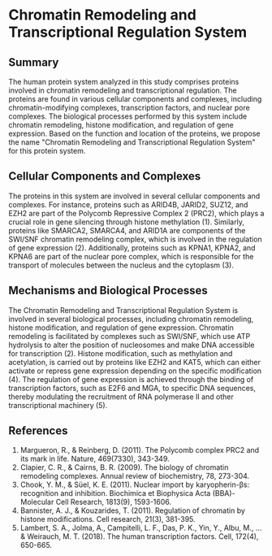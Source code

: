 # Chromatin Remodeling and Transcriptional Regulation System

## Summary

The human protein system analyzed in this study comprises proteins involved in chromatin remodeling and transcriptional regulation. The proteins are found in various cellular components and complexes, including chromatin-modifying complexes, transcription factors, and nuclear pore complexes. The biological processes performed by this system include chromatin remodeling, histone modification, and regulation of gene expression. Based on the function and location of the proteins, we propose the name "Chromatin Remodeling and Transcriptional Regulation System" for this protein system.

## Cellular Components and Complexes

The proteins in this system are involved in several cellular components and complexes. For instance, proteins such as ARID4B, JARID2, SUZ12, and EZH2 are part of the Polycomb Repressive Complex 2 (PRC2), which plays a crucial role in gene silencing through histone methylation (1). Similarly, proteins like SMARCA2, SMARCA4, and ARID1A are components of the SWI/SNF chromatin remodeling complex, which is involved in the regulation of gene expression (2). Additionally, proteins such as KPNA1, KPNA2, and KPNA6 are part of the nuclear pore complex, which is responsible for the transport of molecules between the nucleus and the cytoplasm (3).

## Mechanisms and Biological Processes

The Chromatin Remodeling and Transcriptional Regulation System is involved in several biological processes, including chromatin remodeling, histone modification, and regulation of gene expression. Chromatin remodeling is facilitated by complexes such as SWI/SNF, which use ATP hydrolysis to alter the position of nucleosomes and make DNA accessible for transcription (2). Histone modification, such as methylation and acetylation, is carried out by proteins like EZH2 and KAT5, which can either activate or repress gene expression depending on the specific modification (4). The regulation of gene expression is achieved through the binding of transcription factors, such as E2F6 and MGA, to specific DNA sequences, thereby modulating the recruitment of RNA polymerase II and other transcriptional machinery (5).

## References

1. Margueron, R., & Reinberg, D. (2011). The Polycomb complex PRC2 and its mark in life. Nature, 469(7330), 343-349.
2. Clapier, C. R., & Cairns, B. R. (2009). The biology of chromatin remodeling complexes. Annual review of biochemistry, 78, 273-304.
3. Chook, Y. M., & Süel, K. E. (2011). Nuclear import by karyopherin-βs: recognition and inhibition. Biochimica et Biophysica Acta (BBA)-Molecular Cell Research, 1813(9), 1593-1606.
4. Bannister, A. J., & Kouzarides, T. (2011). Regulation of chromatin by histone modifications. Cell research, 21(3), 381-395.
5. Lambert, S. A., Jolma, A., Campitelli, L. F., Das, P. K., Yin, Y., Albu, M., ... & Weirauch, M. T. (2018). The human transcription factors. Cell, 172(4), 650-665.